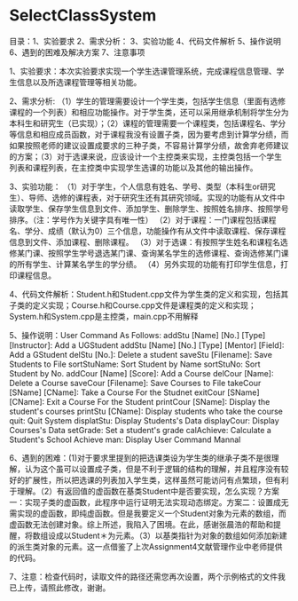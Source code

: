 # SelectClassSystem
目录：1、实验要求
     2、需求分析：
     3、实验功能
     4、代码文件解析
     5、操作说明
     6、遇到的困难及解决方案
     7、注意事项

1、实验要求：本次实验要求实现一个学生选课管理系统，完成课程信息管理、学生信息以及所选课程管理等相关功能。

2、需求分析: （1）学生的管理需要设计一个学生类，包括学生信息（里面有选修课程的一个列表）和相应功能操作。对于学生类，还可以采用继承机制将学生分为本科生和研究生（已实现）；（2）课程的管理需要一个课程类，包括课程名、学分等信息和相应成员函数，对于课程我没有设置子类，因为要考虑到计算学分绩，而如果按照老师的建议设置成要求的三种子类，不容易计算学分绩，故舍弃老师建议的方案；（3）对于选课来说，应该设计一个主控类来实现，主控类包括一个学生列表和课程列表，在主控类中实现学生选课的功能以及其他的输出操作。

3、实验功能：
（1）对于学生，个人信息有姓名、学号、类型（本科生or研究生）、导师、选修的课程表，对于研究生还有其研究领域。实现的功能有从文件中读取学生、保存学生信息到文件、添加学生、删除学生、按照姓名排序、按照学号排序。（注：学号作为关键字具有唯一性）
（2）对于课程：一门课程包括课程名、学分、成绩（默认为0）三个信息，功能操作有从文件中读取课程、保存课程信息到文件、添加课程、删除课程。
（3）对于选课：有按照学生姓名和课程名选修某门课、按照学生学号退选某门课、查询某名学生的选修课程、查询选修某门课的所有学生、计算某名学生的学分绩。
（4）另外实现的功能有打印学生信息，打印课程信息。

4、代码文件解析：Student.h和Student.cpp文件为学生类的定义和实现，包括其子类的定义实现；Course.h和Course.cpp文件是课程类的定义和实现；System.h和System.cpp是主控类，main.cpp不用解释

5、操作说明：User Command As Follows: 
	addStu [Name] [No.] [Type] [Instructor]: Add a UGStudent
	addStu [Name] [No.] [Type] [Mentor] [Field]: Add a GStudent
	delStu [No.]: Delete a student
	saveStu [Filename]: Save Students to File
	sortStuName: Sort Student by Name
	sortStuNo: Sort Student by No.
	addCour [Name] [Score]: Add a Course
	delCour [Name]: Delete a Course
	saveCour [Filename]: Save Courses to File
	takeCour [SName] [CName]: Take a Course For the Studnet
	exitCour [SName] [CName]: Exit a Course For the Student
	printCour [SName]: Display the student's courses
	printStu [CName]: Display students who take the course
	quit: Quit System
	displatStu: Display Students's Data
	displayCour: Display Courses's Data
	setGrade: Set a student's grade
	calAchieve: Calculate a Student's School Achieve
	man: Display User Command Mannal

6、遇到的困难：(1)对于要求里提到的把选课类设为学生类的继承子类不是很理解，认为这个虽可以设置成子类，但是不利于逻辑的结构的理解，并且程序没有较好的扩展性，所以把选课的列表加入学生类，这样虽然可能访问有点繁琐，但有利于理解。（2）有返回值的虚函数在基类Student中是否要实现，怎么实现？方案一：实现子类的虚函数，此程序中运行证明无法实现动态绑定。方案二：设置成无需实现的虚函数，即纯虚函数。但是我要定义一个Student对象为元素的数组，而虚函数无法创建对象。综上所述，我陷入了困境。在此，感谢张晨浩的帮助和提醒，将数组设成以Student＊为元素。（3）以基类指针为对象的数组如何添加新建的派生类对象的元素。这一点借鉴了上次Assignment4文献管理作业中老师提供的代码。

7、注意：检查代码时，读取文件的路径还需您再次设置，两个示例格式的文件我已上传，请照此修改，谢谢。
